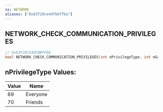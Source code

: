 ```yaml
---
ns: NETWORK
aliases: ["0x83f28ce49fbbffba"]
---
```

## NETWORK_CHECK_COMMUNICATION_PRIVILEGES

```c
// 0x83F28CE49FBBFFBA
bool NETWORK_CHECK_COMMUNICATION_PRIVILEGES(int nPrivilegeType, int nGamerIndex, bool CheckHasPrivilege);
```

## nPrivilegeType Values:
| Value | Name |
| --- | --- |
| 69 | Everyone |
| 70 | Friends |


